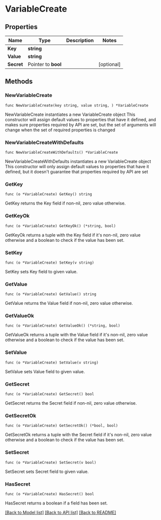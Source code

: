 # VariableCreate

## Properties

Name | Type | Description | Notes
------------ | ------------- | ------------- | -------------
**Key** | **string** |  | 
**Value** | **string** |  | 
**Secret** | Pointer to **bool** |  | [optional] 

## Methods

### NewVariableCreate

`func NewVariableCreate(key string, value string, ) *VariableCreate`

NewVariableCreate instantiates a new VariableCreate object
This constructor will assign default values to properties that have it defined,
and makes sure properties required by API are set, but the set of arguments
will change when the set of required properties is changed

### NewVariableCreateWithDefaults

`func NewVariableCreateWithDefaults() *VariableCreate`

NewVariableCreateWithDefaults instantiates a new VariableCreate object
This constructor will only assign default values to properties that have it defined,
but it doesn't guarantee that properties required by API are set

### GetKey

`func (o *VariableCreate) GetKey() string`

GetKey returns the Key field if non-nil, zero value otherwise.

### GetKeyOk

`func (o *VariableCreate) GetKeyOk() (*string, bool)`

GetKeyOk returns a tuple with the Key field if it's non-nil, zero value otherwise
and a boolean to check if the value has been set.

### SetKey

`func (o *VariableCreate) SetKey(v string)`

SetKey sets Key field to given value.


### GetValue

`func (o *VariableCreate) GetValue() string`

GetValue returns the Value field if non-nil, zero value otherwise.

### GetValueOk

`func (o *VariableCreate) GetValueOk() (*string, bool)`

GetValueOk returns a tuple with the Value field if it's non-nil, zero value otherwise
and a boolean to check if the value has been set.

### SetValue

`func (o *VariableCreate) SetValue(v string)`

SetValue sets Value field to given value.


### GetSecret

`func (o *VariableCreate) GetSecret() bool`

GetSecret returns the Secret field if non-nil, zero value otherwise.

### GetSecretOk

`func (o *VariableCreate) GetSecretOk() (*bool, bool)`

GetSecretOk returns a tuple with the Secret field if it's non-nil, zero value otherwise
and a boolean to check if the value has been set.

### SetSecret

`func (o *VariableCreate) SetSecret(v bool)`

SetSecret sets Secret field to given value.

### HasSecret

`func (o *VariableCreate) HasSecret() bool`

HasSecret returns a boolean if a field has been set.


[[Back to Model list]](../README.md#documentation-for-models) [[Back to API list]](../README.md#documentation-for-api-endpoints) [[Back to README]](../README.md)


